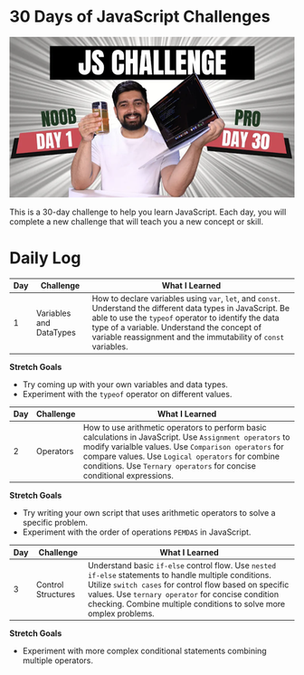 # 30 Days of JavaScript Challenges
![JavaScript Challenge Thumbnail](Assets/JsChallenge.png)


This is a 30-day challenge to help you learn JavaScript. Each day, you will complete a new challenge that will teach you a new concept or skill.

# **Daily Log**

| Day | Challenge | What I Learned |
|---|---|---|
| 1 | Variables and DataTypes | How to declare variables using `var`, `let`, and `const`. Understand the different data types in JavaScript. Be able to use the `typeof` operator to identify the data type of a variable. Understand the concept of variable reassignment and the immutability of `const` variables. |

**Stretch Goals**

*  Try coming up with your own variables and data types.
*  Experiment with the `typeof` operator on different values.

| Day | Challenge | What I Learned |
|---|---|---|
| 2 | Operators | How to use arithmetic operators to perform basic calculations in JavaScript. Use `Assignment operators` to modify varialble values. Use `Comparison operators` for compare values. Use `Logical operators` for combine conditions. Use `Ternary operators` for concise conditional expressions.|

**Stretch Goals**

* Try writing your own script that uses arithmetic operators to solve a specific problem.
* Experiment with the order of operations `PEMDAS` in JavaScript.

| Day | Challenge | What I Learned |
|---|---|---|
| 3 | Control Structures | Understand basic `if-else` control flow. Use `nested if-else` statements to handle multiple conditions. Utilize `switch cases` for control flow based on specific values. Use `ternary operator` for concise condition checking. Combine multiple conditions to solve more omplex problems. |

**Stretch Goals**

* Experiment with more complex conditional statements combining multiple operators.